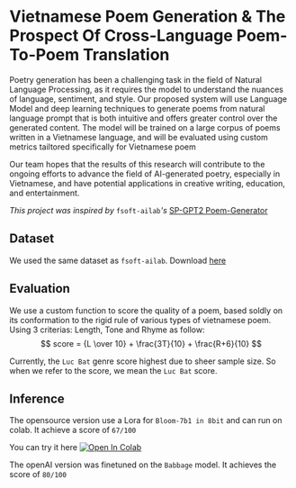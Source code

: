 # Vietnamese Poem Generation & The Prospect Of Cross-Language Poem-To-Poem Translation

Poetry generation has been a challenging task in the field of Natural Language Processing, as it requires
the model to understand the nuances of language, sentiment, and style. Our proposed system will use
Language Model and deep learning techniques to generate poems from natural language prompt that is
both intuitive and offers greater control over the generated content. The model will be trained on a large
corpus of poems written in a Vietnamese language, and will be evaluated using custom metrics tailtored
specifically for Vietnamese poem

Our team hopes that the results of this research will contribute to the ongoing efforts to advance the
field of AI-generated poetry, especially in Vietnamese, and have potential applications in creative writing,
education, and entertainment.

_This project was inspired by_ ```fsoft-ailab```_'s_ [SP-GPT2 Poem-Generator](https://github.com/fsoft-ailab/Poem-Generator)

## Dataset
We used the same dataset as ```fsoft-ailab```. Download [here](https://github.com/fsoft-ailab/Poem-Generator/raw/master/dataset/poems_dataset.zip)

## Evaluation

We use a custom function to score the quality of a poem, based soldly on its conformation to the rigid rule of various types of vietnamese poem. Using 3 criterias: Length, Tone and Rhyme as follow:
$$
score = {L \over 10} + \frac{3T}{10} + \frac{R+6}{10}
$$

Currently, the ```Luc Bat``` genre score highest due to sheer sample size. So when we refer to the score, we mean the ```Luc Bat``` score. 

## Inference

The opensource version use a Lora for ```Bloom-7b1 in 8bit``` and can run on colab. It achieve a score of ```67/100```

You can try it here [![Open In Colab](https://colab.research.google.com/assets/colab-badge.svg)](https://colab.research.google.com/drive/1Mw_MsCix-NeUGRu77E-BkkvW6tut-AI-?usp=sharing)

The openAI version was finetuned on the ```Babbage``` model. It achieves the score of ```80/100```
